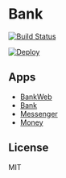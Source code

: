 # Bank

[![Build Status](https://travis-ci.org/wojtekmach/bank.svg?branch=master)](https://travis-ci.org/wojtekmach/bank)


[![Deploy](https://www.herokucdn.com/deploy/button.svg)](https://heroku.com/deploy)

## Apps

- [BankWeb](apps/bank_web)
- [Bank](apps/bank)
- [Messenger](apps/messenger)
- [Money](apps/money)

## License

MIT
